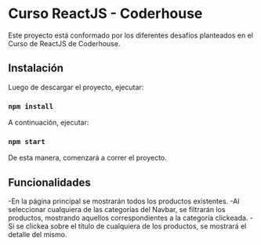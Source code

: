 # Curso ReactJS - Coderhouse

Este proyecto está conformado por los diferentes desafíos planteados en el Curso de ReactJS de Coderhouse.

## Instalación

Luego de descargar el proyecto, ejecutar:

### `npm install`

A continuación, ejecutar:

### `npm start`

De esta manera, comenzará a correr el proyecto.

## Funcionalidades

-En la página principal se mostrarán todos los productos existentes.
-Al seleccionar cualquiera de las categorías del Navbar, se filtrarán los productos, mostrando aquellos correspondientes a la categoría clickeada.
-Si se clickea sobre el título de cualquiera de los productos, se mostrará el detalle del mismo.

